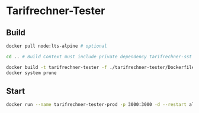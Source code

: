 # Tarifrechner-Tester

## Build 

```bash
docker pull node:lts-alpine # optional

cd .. # Build Context must include private dependency tarifrechner-sst which is inside the parrent folder 

docker build -t tarifrechner-tester -f ./tarifrechner-tester/Dockerfile .
docker system prune 
```

## Start 

```bash
docker run --name tarifrechner-tester-prod -p 3000:3000 -d --restart always tarifrechner-tester
```
